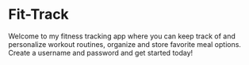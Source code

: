 # Fit-Track

Welcome to my fitness tracking app where you can keep track of and personalize workout routines, organize and store favorite meal options.  Create a username and password and get started today!
